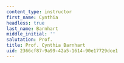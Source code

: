 ```yaml
---
content_type: instructor
first_name: Cynthia
headless: true
last_name: Barnhart
middle_initial: ''
salutation: Prof.
title: Prof. Cynthia Barnhart
uid: 2366cf87-9a99-42a5-1614-90e17729dce1
---
```

